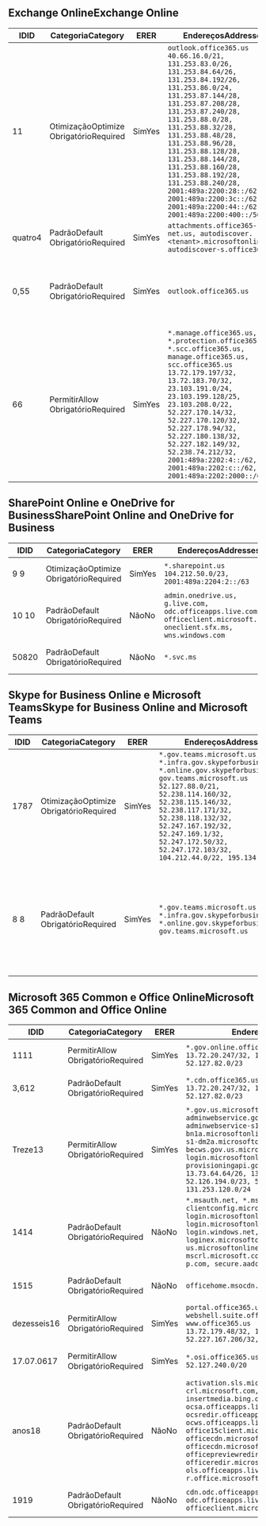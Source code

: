 <!--THIS FILE IS AUTOMATICALLY GENERATED. MANUAL CHANGES WILL BE OVERWRITTEN.-->
<!--Please contact the Office 365 Endpoints team with any questions.-->
<!--USGovGCCHigh endpoints version 2019052800-->
<!--File generated 2019-05-28 11:00:10.4748-->

## <a name="exchange-online"></a><span data-ttu-id="2d46a-101">Exchange Online</span><span class="sxs-lookup"><span data-stu-id="2d46a-101">Exchange Online</span></span>

<span data-ttu-id="2d46a-102">ID</span><span class="sxs-lookup"><span data-stu-id="2d46a-102">ID</span></span> | <span data-ttu-id="2d46a-103">Categoria</span><span class="sxs-lookup"><span data-stu-id="2d46a-103">Category</span></span> | <span data-ttu-id="2d46a-104">ER</span><span class="sxs-lookup"><span data-stu-id="2d46a-104">ER</span></span> | <span data-ttu-id="2d46a-105">Endereços</span><span class="sxs-lookup"><span data-stu-id="2d46a-105">Addresses</span></span> | <span data-ttu-id="2d46a-106">Portas</span><span class="sxs-lookup"><span data-stu-id="2d46a-106">Ports</span></span>
-- | -------------------- | --- | ------------------------------------------------------------------------------------------------------------------------------------------------------------------------------------------------------------------------------------------------------------------------------------------------------------------------------------------------------------------------------------------------------------------------------------------------ | -------------------------------
<span data-ttu-id="2d46a-107">1</span><span class="sxs-lookup"><span data-stu-id="2d46a-107">1</span></span> | <span data-ttu-id="2d46a-108">Otimização</span><span class="sxs-lookup"><span data-stu-id="2d46a-108">Optimize</span></span><BR><span data-ttu-id="2d46a-109">Obrigatório</span><span class="sxs-lookup"><span data-stu-id="2d46a-109">Required</span></span> | <span data-ttu-id="2d46a-110">Sim</span><span class="sxs-lookup"><span data-stu-id="2d46a-110">Yes</span></span> | `outlook.office365.us`<BR>`40.66.16.0/21, 131.253.83.0/26, 131.253.84.64/26, 131.253.84.192/26, 131.253.86.0/24, 131.253.87.144/28, 131.253.87.208/28, 131.253.87.240/28, 131.253.88.0/28, 131.253.88.32/28, 131.253.88.48/28, 131.253.88.96/28, 131.253.88.128/28, 131.253.88.144/28, 131.253.88.160/28, 131.253.88.192/28, 131.253.88.240/28, 2001:489a:2200:28::/62, 2001:489a:2200:3c::/62, 2001:489a:2200:44::/62, 2001:489a:2200:400::/56` | <span data-ttu-id="2d46a-111">**TCP:** 443, 80</span><span class="sxs-lookup"><span data-stu-id="2d46a-111">**TCP:** 443, 80</span></span>
<span data-ttu-id="2d46a-112">quatro</span><span class="sxs-lookup"><span data-stu-id="2d46a-112">4</span></span> | <span data-ttu-id="2d46a-113">Padrão</span><span class="sxs-lookup"><span data-stu-id="2d46a-113">Default</span></span><BR><span data-ttu-id="2d46a-114">Obrigatório</span><span class="sxs-lookup"><span data-stu-id="2d46a-114">Required</span></span> | <span data-ttu-id="2d46a-115">Sim</span><span class="sxs-lookup"><span data-stu-id="2d46a-115">Yes</span></span> | `attachments.office365-net.us, autodiscover.<tenant>.microsoftonline.us, autodiscover-s.office365.us` | <span data-ttu-id="2d46a-116">**TCP:** 443, 80</span><span class="sxs-lookup"><span data-stu-id="2d46a-116">**TCP:** 443, 80</span></span>
<span data-ttu-id="2d46a-117">0,5</span><span class="sxs-lookup"><span data-stu-id="2d46a-117">5</span></span> | <span data-ttu-id="2d46a-118">Padrão</span><span class="sxs-lookup"><span data-stu-id="2d46a-118">Default</span></span><BR><span data-ttu-id="2d46a-119">Obrigatório</span><span class="sxs-lookup"><span data-stu-id="2d46a-119">Required</span></span> | <span data-ttu-id="2d46a-120">Sim</span><span class="sxs-lookup"><span data-stu-id="2d46a-120">Yes</span></span> | `outlook.office365.us` | <span data-ttu-id="2d46a-121">**TCP:** 143, 25, 587, 993, 995</span><span class="sxs-lookup"><span data-stu-id="2d46a-121">**TCP:** 143, 25, 587, 993, 995</span></span>
<span data-ttu-id="2d46a-122">6</span><span class="sxs-lookup"><span data-stu-id="2d46a-122">6</span></span> | <span data-ttu-id="2d46a-123">Permitir</span><span class="sxs-lookup"><span data-stu-id="2d46a-123">Allow</span></span><BR><span data-ttu-id="2d46a-124">Obrigatório</span><span class="sxs-lookup"><span data-stu-id="2d46a-124">Required</span></span> | <span data-ttu-id="2d46a-125">Sim</span><span class="sxs-lookup"><span data-stu-id="2d46a-125">Yes</span></span> | `*.manage.office365.us, *.protection.office365.us, *.scc.office365.us, manage.office365.us, scc.office365.us`<BR>`13.72.179.197/32, 13.72.183.70/32, 23.103.191.0/24, 23.103.199.128/25, 23.103.208.0/22, 52.227.170.14/32, 52.227.170.120/32, 52.227.178.94/32, 52.227.180.138/32, 52.227.182.149/32, 52.238.74.212/32, 2001:489a:2202:4::/62, 2001:489a:2202:c::/62, 2001:489a:2202:2000::/63` | <span data-ttu-id="2d46a-126">**TCP:** 25, 443</span><span class="sxs-lookup"><span data-stu-id="2d46a-126">**TCP:** 25, 443</span></span>

## <a name="sharepoint-online-and-onedrive-for-business"></a><span data-ttu-id="2d46a-127">SharePoint Online e OneDrive for Business</span><span class="sxs-lookup"><span data-stu-id="2d46a-127">SharePoint Online and OneDrive for Business</span></span>

<span data-ttu-id="2d46a-128">ID</span><span class="sxs-lookup"><span data-stu-id="2d46a-128">ID</span></span> | <span data-ttu-id="2d46a-129">Categoria</span><span class="sxs-lookup"><span data-stu-id="2d46a-129">Category</span></span> | <span data-ttu-id="2d46a-130">ER</span><span class="sxs-lookup"><span data-stu-id="2d46a-130">ER</span></span> | <span data-ttu-id="2d46a-131">Endereços</span><span class="sxs-lookup"><span data-stu-id="2d46a-131">Addresses</span></span> | <span data-ttu-id="2d46a-132">Portas</span><span class="sxs-lookup"><span data-stu-id="2d46a-132">Ports</span></span>
-- | -------------------- | --- | ----------------------------------------------------------------------------------------------------------------------- | ----------------
<span data-ttu-id="2d46a-133">9 </span><span class="sxs-lookup"><span data-stu-id="2d46a-133">9</span></span> | <span data-ttu-id="2d46a-134">Otimização</span><span class="sxs-lookup"><span data-stu-id="2d46a-134">Optimize</span></span><BR><span data-ttu-id="2d46a-135">Obrigatório</span><span class="sxs-lookup"><span data-stu-id="2d46a-135">Required</span></span> | <span data-ttu-id="2d46a-136">Sim</span><span class="sxs-lookup"><span data-stu-id="2d46a-136">Yes</span></span> | `*.sharepoint.us`<BR>`104.212.50.0/23, 2001:489a:2204:2::/63` | <span data-ttu-id="2d46a-137">**TCP:** 443, 80</span><span class="sxs-lookup"><span data-stu-id="2d46a-137">**TCP:** 443, 80</span></span>
<span data-ttu-id="2d46a-138">10 </span><span class="sxs-lookup"><span data-stu-id="2d46a-138">10</span></span> | <span data-ttu-id="2d46a-139">Padrão</span><span class="sxs-lookup"><span data-stu-id="2d46a-139">Default</span></span><BR><span data-ttu-id="2d46a-140">Obrigatório</span><span class="sxs-lookup"><span data-stu-id="2d46a-140">Required</span></span> | <span data-ttu-id="2d46a-141">Não</span><span class="sxs-lookup"><span data-stu-id="2d46a-141">No</span></span> | `admin.onedrive.us, g.live.com, odc.officeapps.live.com, officeclient.microsoft.com, oneclient.sfx.ms, wns.windows.com` | <span data-ttu-id="2d46a-142">**TCP:** 443, 80</span><span class="sxs-lookup"><span data-stu-id="2d46a-142">**TCP:** 443, 80</span></span>
<span data-ttu-id="2d46a-143">508</span><span class="sxs-lookup"><span data-stu-id="2d46a-143">20</span></span> | <span data-ttu-id="2d46a-144">Padrão</span><span class="sxs-lookup"><span data-stu-id="2d46a-144">Default</span></span><BR><span data-ttu-id="2d46a-145">Obrigatório</span><span class="sxs-lookup"><span data-stu-id="2d46a-145">Required</span></span> | <span data-ttu-id="2d46a-146">Não</span><span class="sxs-lookup"><span data-stu-id="2d46a-146">No</span></span> | `*.svc.ms` | <span data-ttu-id="2d46a-147">**TCP:** 443, 80</span><span class="sxs-lookup"><span data-stu-id="2d46a-147">**TCP:** 443, 80</span></span>

## <a name="skype-for-business-online-and-microsoft-teams"></a><span data-ttu-id="2d46a-148">Skype for Business Online e Microsoft Teams</span><span class="sxs-lookup"><span data-stu-id="2d46a-148">Skype for Business Online and Microsoft Teams</span></span>

<span data-ttu-id="2d46a-149">ID</span><span class="sxs-lookup"><span data-stu-id="2d46a-149">ID</span></span> | <span data-ttu-id="2d46a-150">Categoria</span><span class="sxs-lookup"><span data-stu-id="2d46a-150">Category</span></span> | <span data-ttu-id="2d46a-151">ER</span><span class="sxs-lookup"><span data-stu-id="2d46a-151">ER</span></span> | <span data-ttu-id="2d46a-152">Endereços</span><span class="sxs-lookup"><span data-stu-id="2d46a-152">Addresses</span></span> | <span data-ttu-id="2d46a-153">Portas</span><span class="sxs-lookup"><span data-stu-id="2d46a-153">Ports</span></span>
-- | -------------------- | --- | --------------------------------------------------------------------------------------------------------------------------------------------------------------------------------------------------------------------------------------------------------------------------------------------------------------------------------- | --------------------------------------------------
<span data-ttu-id="2d46a-154">178</span><span class="sxs-lookup"><span data-stu-id="2d46a-154">7</span></span> | <span data-ttu-id="2d46a-155">Otimização</span><span class="sxs-lookup"><span data-stu-id="2d46a-155">Optimize</span></span><BR><span data-ttu-id="2d46a-156">Obrigatório</span><span class="sxs-lookup"><span data-stu-id="2d46a-156">Required</span></span> | <span data-ttu-id="2d46a-157">Sim</span><span class="sxs-lookup"><span data-stu-id="2d46a-157">Yes</span></span> | `*.gov.teams.microsoft.us, *.infra.gov.skypeforbusiness.us, *.online.gov.skypeforbusiness.us, gov.teams.microsoft.us`<BR>`52.127.88.0/21, 52.238.114.160/32, 52.238.115.146/32, 52.238.117.171/32, 52.238.118.132/32, 52.247.167.192/32, 52.247.169.1/32, 52.247.172.50/32, 52.247.172.103/32, 104.212.44.0/22, 195.134.228.0/22` | <span data-ttu-id="2d46a-158">**TCP:** 443, 80</span><span class="sxs-lookup"><span data-stu-id="2d46a-158">**TCP:** 443, 80</span></span><BR><span data-ttu-id="2d46a-159">**UDP:** 3478</span><span class="sxs-lookup"><span data-stu-id="2d46a-159">**UDP:** 3478</span></span>
<span data-ttu-id="2d46a-160">8 </span><span class="sxs-lookup"><span data-stu-id="2d46a-160">8</span></span> | <span data-ttu-id="2d46a-161">Padrão</span><span class="sxs-lookup"><span data-stu-id="2d46a-161">Default</span></span><BR><span data-ttu-id="2d46a-162">Obrigatório</span><span class="sxs-lookup"><span data-stu-id="2d46a-162">Required</span></span> | <span data-ttu-id="2d46a-163">Sim</span><span class="sxs-lookup"><span data-stu-id="2d46a-163">Yes</span></span> | `*.gov.teams.microsoft.us, *.infra.gov.skypeforbusiness.us, *.online.gov.skypeforbusiness.us, gov.teams.microsoft.us` | <span data-ttu-id="2d46a-164">**TCP:** 5061, 50000-59999</span><span class="sxs-lookup"><span data-stu-id="2d46a-164">**TCP:** 5061, 50000-59999</span></span><BR><span data-ttu-id="2d46a-165">**UDP:** 50000-59999</span><span class="sxs-lookup"><span data-stu-id="2d46a-165">**UDP:** 50000-59999</span></span>

## <a name="microsoft-365-common-and-office-online"></a><span data-ttu-id="2d46a-166">Microsoft 365 Common e Office Online</span><span class="sxs-lookup"><span data-stu-id="2d46a-166">Microsoft 365 Common and Office Online</span></span>

<span data-ttu-id="2d46a-167">ID</span><span class="sxs-lookup"><span data-stu-id="2d46a-167">ID</span></span> | <span data-ttu-id="2d46a-168">Categoria</span><span class="sxs-lookup"><span data-stu-id="2d46a-168">Category</span></span> | <span data-ttu-id="2d46a-169">ER</span><span class="sxs-lookup"><span data-stu-id="2d46a-169">ER</span></span> | <span data-ttu-id="2d46a-170">Endereços</span><span class="sxs-lookup"><span data-stu-id="2d46a-170">Addresses</span></span> | <span data-ttu-id="2d46a-171">Portas</span><span class="sxs-lookup"><span data-stu-id="2d46a-171">Ports</span></span>
-- | ------------------- | --- | ---------------------------------------------------------------------------------------------------------------------------------------------------------------------------------------------------------------------------------------------------------------------------------------------------------------------------------------------------------------------------------------------- | ----------------
<span data-ttu-id="2d46a-172">11</span><span class="sxs-lookup"><span data-stu-id="2d46a-172">11</span></span> | <span data-ttu-id="2d46a-173">Permitir</span><span class="sxs-lookup"><span data-stu-id="2d46a-173">Allow</span></span><BR><span data-ttu-id="2d46a-174">Obrigatório</span><span class="sxs-lookup"><span data-stu-id="2d46a-174">Required</span></span> | <span data-ttu-id="2d46a-175">Sim</span><span class="sxs-lookup"><span data-stu-id="2d46a-175">Yes</span></span> | `*.gov.online.office365.us`<BR>`13.72.20.247/32, 13.72.185.126/32, 52.127.82.0/23` | <span data-ttu-id="2d46a-176">**TCP:** 443</span><span class="sxs-lookup"><span data-stu-id="2d46a-176">**TCP:** 443</span></span>
<span data-ttu-id="2d46a-177">3,6</span><span class="sxs-lookup"><span data-stu-id="2d46a-177">12</span></span> | <span data-ttu-id="2d46a-178">Padrão</span><span class="sxs-lookup"><span data-stu-id="2d46a-178">Default</span></span><BR><span data-ttu-id="2d46a-179">Obrigatório</span><span class="sxs-lookup"><span data-stu-id="2d46a-179">Required</span></span> | <span data-ttu-id="2d46a-180">Sim</span><span class="sxs-lookup"><span data-stu-id="2d46a-180">Yes</span></span> | `*.cdn.office365.us`<BR>`13.72.20.247/32, 13.72.185.126/32, 52.127.82.0/23` | <span data-ttu-id="2d46a-181">**TCP:** 443</span><span class="sxs-lookup"><span data-stu-id="2d46a-181">**TCP:** 443</span></span>
<span data-ttu-id="2d46a-182">Treze</span><span class="sxs-lookup"><span data-stu-id="2d46a-182">13</span></span> | <span data-ttu-id="2d46a-183">Permitir</span><span class="sxs-lookup"><span data-stu-id="2d46a-183">Allow</span></span><BR><span data-ttu-id="2d46a-184">Obrigatório</span><span class="sxs-lookup"><span data-stu-id="2d46a-184">Required</span></span> | <span data-ttu-id="2d46a-185">Sim</span><span class="sxs-lookup"><span data-stu-id="2d46a-185">Yes</span></span> | `*.gov.us.microsoftonline.com, adminwebservice.gov.us.microsoftonline.com, adminwebservice-s1-bn1a.microsoftonline.com, adminwebservice-s1-dm2a.microsoftonline.com, becws.gov.us.microsoftonline.com, login.microsoftonline.us, provisioningapi.gov.us.microsoftonline.com`<BR>`13.73.64.64/26, 13.73.208.128/25, 52.126.194.0/23, 52.244.120.128/25, 131.253.120.0/24` | <span data-ttu-id="2d46a-186">**TCP:** 443</span><span class="sxs-lookup"><span data-stu-id="2d46a-186">**TCP:** 443</span></span>
<span data-ttu-id="2d46a-187">14</span><span class="sxs-lookup"><span data-stu-id="2d46a-187">14</span></span> | <span data-ttu-id="2d46a-188">Padrão</span><span class="sxs-lookup"><span data-stu-id="2d46a-188">Default</span></span><BR><span data-ttu-id="2d46a-189">Obrigatório</span><span class="sxs-lookup"><span data-stu-id="2d46a-189">Required</span></span> | <span data-ttu-id="2d46a-190">Não</span><span class="sxs-lookup"><span data-stu-id="2d46a-190">No</span></span> | `*.msauth.net, *.msftauth.net, clientconfig.microsoftonline-p.net, login.microsoftonline.com, login.microsoftonline-p.com, login.windows.net, loginex.microsoftonline.com, login-us.microsoftonline.com, mscrl.microsoft.com, nexus.microsoftonline-p.com, secure.aadcdn.microsoftonline-p.com` | <span data-ttu-id="2d46a-191">**TCP:** 443</span><span class="sxs-lookup"><span data-stu-id="2d46a-191">**TCP:** 443</span></span>
<span data-ttu-id="2d46a-192">15</span><span class="sxs-lookup"><span data-stu-id="2d46a-192">15</span></span> | <span data-ttu-id="2d46a-193">Padrão</span><span class="sxs-lookup"><span data-stu-id="2d46a-193">Default</span></span><BR><span data-ttu-id="2d46a-194">Obrigatório</span><span class="sxs-lookup"><span data-stu-id="2d46a-194">Required</span></span> | <span data-ttu-id="2d46a-195">Não</span><span class="sxs-lookup"><span data-stu-id="2d46a-195">No</span></span> | `officehome.msocdn.us, prod.msocdn.us` | <span data-ttu-id="2d46a-196">**TCP:** 443, 80</span><span class="sxs-lookup"><span data-stu-id="2d46a-196">**TCP:** 443, 80</span></span>
<span data-ttu-id="2d46a-197">dezesseis</span><span class="sxs-lookup"><span data-stu-id="2d46a-197">16</span></span> | <span data-ttu-id="2d46a-198">Permitir</span><span class="sxs-lookup"><span data-stu-id="2d46a-198">Allow</span></span><BR><span data-ttu-id="2d46a-199">Obrigatório</span><span class="sxs-lookup"><span data-stu-id="2d46a-199">Required</span></span> | <span data-ttu-id="2d46a-200">Sim</span><span class="sxs-lookup"><span data-stu-id="2d46a-200">Yes</span></span> | `portal.office365.us, webshell.suite.office365.us, www.office365.us`<BR>`13.72.179.48/32, 13.72.188.8/32, 52.227.167.206/32, 52.227.170.242/32` | <span data-ttu-id="2d46a-201">**TCP:** 443, 80</span><span class="sxs-lookup"><span data-stu-id="2d46a-201">**TCP:** 443, 80</span></span>
<span data-ttu-id="2d46a-202">17.07.06</span><span class="sxs-lookup"><span data-stu-id="2d46a-202">17</span></span> | <span data-ttu-id="2d46a-203">Permitir</span><span class="sxs-lookup"><span data-stu-id="2d46a-203">Allow</span></span><BR><span data-ttu-id="2d46a-204">Obrigatório</span><span class="sxs-lookup"><span data-stu-id="2d46a-204">Required</span></span> | <span data-ttu-id="2d46a-205">Sim</span><span class="sxs-lookup"><span data-stu-id="2d46a-205">Yes</span></span> | `*.osi.office365.us`<BR>`52.127.240.0/20` | <span data-ttu-id="2d46a-206">**TCP:** 443</span><span class="sxs-lookup"><span data-stu-id="2d46a-206">**TCP:** 443</span></span>
<span data-ttu-id="2d46a-207">anos</span><span class="sxs-lookup"><span data-stu-id="2d46a-207">18</span></span> | <span data-ttu-id="2d46a-208">Padrão</span><span class="sxs-lookup"><span data-stu-id="2d46a-208">Default</span></span><BR><span data-ttu-id="2d46a-209">Obrigatório</span><span class="sxs-lookup"><span data-stu-id="2d46a-209">Required</span></span> | <span data-ttu-id="2d46a-210">Não</span><span class="sxs-lookup"><span data-stu-id="2d46a-210">No</span></span> | `activation.sls.microsoft.com, crl.microsoft.com, go.microsoft.com, insertmedia.bing.office.net, ocsa.officeapps.live.com, ocsredir.officeapps.live.com, ocws.officeapps.live.com, office15client.microsoft.com, officecdn.microsoft.com, officecdn.microsoft.com.edgesuite.net, officepreviewredir.microsoft.com, officeredir.microsoft.com, ols.officeapps.live.com, r.office.microsoft.com` | <span data-ttu-id="2d46a-211">**TCP:** 443, 80</span><span class="sxs-lookup"><span data-stu-id="2d46a-211">**TCP:** 443, 80</span></span>
<span data-ttu-id="2d46a-212">19</span><span class="sxs-lookup"><span data-stu-id="2d46a-212">19</span></span> | <span data-ttu-id="2d46a-213">Padrão</span><span class="sxs-lookup"><span data-stu-id="2d46a-213">Default</span></span><BR><span data-ttu-id="2d46a-214">Obrigatório</span><span class="sxs-lookup"><span data-stu-id="2d46a-214">Required</span></span> | <span data-ttu-id="2d46a-215">Não</span><span class="sxs-lookup"><span data-stu-id="2d46a-215">No</span></span> | `cdn.odc.officeapps.live.com, odc.officeapps.live.com, officeclient.microsoft.com` | <span data-ttu-id="2d46a-216">**TCP:** 443, 80</span><span class="sxs-lookup"><span data-stu-id="2d46a-216">**TCP:** 443, 80</span></span>
